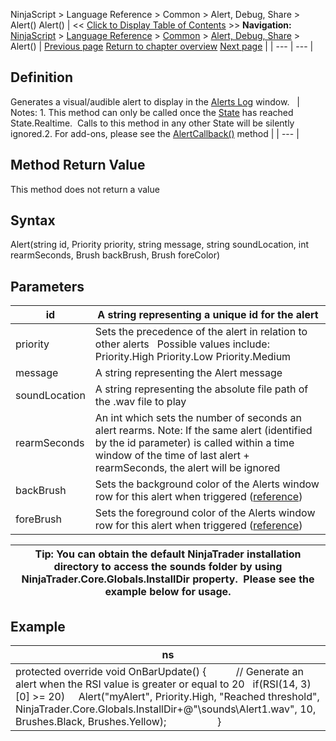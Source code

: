 ﻿
NinjaScript > Language Reference > Common > Alert, Debug, Share > Alert()
Alert()
| << [Click to Display Table of Contents](alert.md) >> **Navigation:**     [NinjaScript](ninjascript-1.md) > [Language Reference](language_reference_wip-1.md) > [Common](common-1.md) > [Alert, Debug, Share](alert__debugging_and_sharing-1.md) > Alert() | [Previous page](alert__debugging_and_sharing-1.md) [Return to chapter overview](alert__debugging_and_sharing-1.md) [Next page](clearoutputwindow-1.md) |
| --- | --- |
## Definition
Generates a visual/audible alert to display in the [Alerts Log](alerts_log-1.md) window.
 
| Notes:  1. This method can only be called once the [State](state-1.md) has reached State.Realtime.  Calls to this method in any other State will be silently ignored.2. For add-ons, please see the [AlertCallback()](alertcallback-1.md) method |
| --- |

## Method Return Value
This method does not return a value
 
## Syntax
Alert(string id, Priority priority, string message, string soundLocation, int rearmSeconds, Brush backBrush, Brush foreColor)
 
## Parameters
| id | A string representing a unique id for the alert |
| --- | --- |
| priority | Sets the precedence of the alert in relation to other alerts   Possible values include:   Priority.High Priority.Low Priority.Medium |
| message | A string representing the Alert message |
| soundLocation | A string representing the absolute file path of the .wav file to play |
| rearmSeconds | An int which sets the number of seconds an alert rearms. Note: If the same alert (identified by the id parameter) is called within a time window of the time of last alert + rearmSeconds, the alert will be ignored |
| backBrush | Sets the background color of the Alerts window row for this alert when triggered ([reference](http://msdn.microsoft.com/en-us/library/system.drawing.color_members(v=vs.90).aspx)) |
| foreBrush | Sets the foreground color of the Alerts window row for this alert when triggered ([reference](http://msdn.microsoft.com/en-us/library/system.drawing.color_members(v=vs.90).aspx)) |

| Tip: You can obtain the default NinjaTrader installation directory to access the sounds folder by using NinjaTrader.Core.Globals.InstallDir property.  Please see the example below for usage. |
| --- |

## Example
| ns |
| --- |
| protected override void OnBarUpdate() {             // Generate an alert when the RSI value is greater or equal to 20    if(RSI(14, 3)[0] >= 20)      Alert("myAlert", Priority.High, "Reached threshold", NinjaTrader.Core.Globals.InstallDir+@"\\sounds\\Alert1.wav", 10, Brushes.Black, Brushes.Yellow);                    } |

